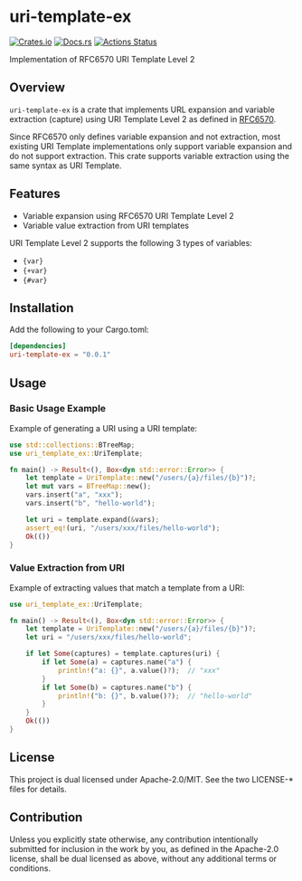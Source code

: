 # uri-template-ex

[![Crates.io](https://img.shields.io/crates/v/uri-template-ex.svg)](https://crates.io/crates/uri-template-ex)
[![Docs.rs](https://docs.rs/uri-template-ex/badge.svg)](https://docs.rs/uri-template-ex/)
[![Actions Status](https://github.com/frozenlib/uri-template-ex/workflows/CI/badge.svg)](https://github.com/frozenlib/uri-template-ex/actions)

Implementation of RFC6570 URI Template Level 2

## Overview

`uri-template-ex` is a crate that implements URL expansion and variable extraction (capture) using URI Template Level 2 as defined in [RFC6570].

Since RFC6570 only defines variable expansion and not extraction, most existing URI Template implementations only support variable expansion and do not support extraction. This crate supports variable extraction using the same syntax as URI Template.

## Features

- Variable expansion using RFC6570 URI Template Level 2
- Variable value extraction from URI templates

URI Template Level 2 supports the following 3 types of variables:

- `{var}`
- `{+var}`
- `{#var}`

## Installation

Add the following to your Cargo.toml:

```toml
[dependencies]
uri-template-ex = "0.0.1"
```

## Usage

### Basic Usage Example

Example of generating a URI using a URI template:

```rust
use std::collections::BTreeMap;
use uri_template_ex::UriTemplate;

fn main() -> Result<(), Box<dyn std::error::Error>> {
    let template = UriTemplate::new("/users/{a}/files/{b}")?;
    let mut vars = BTreeMap::new();
    vars.insert("a", "xxx");
    vars.insert("b", "hello-world");

    let uri = template.expand(&vars);
    assert_eq!(uri, "/users/xxx/files/hello-world");
    Ok(())
}
```

### Value Extraction from URI

Example of extracting values that match a template from a URI:

```rust
use uri_template_ex::UriTemplate;

fn main() -> Result<(), Box<dyn std::error::Error>> {
    let template = UriTemplate::new("/users/{a}/files/{b}")?;
    let uri = "/users/xxx/files/hello-world";

    if let Some(captures) = template.captures(uri) {
        if let Some(a) = captures.name("a") {
            println!("a: {}", a.value()?);  // "xxx"
        }
        if let Some(b) = captures.name("b") {
            println!("b: {}", b.value()?);  // "hello-world"
        }
    }
    Ok(())
}
```

## License

This project is dual licensed under Apache-2.0/MIT. See the two LICENSE-\* files for details.

## Contribution

Unless you explicitly state otherwise, any contribution intentionally submitted for inclusion in the work by you, as defined in the Apache-2.0 license, shall be dual licensed as above, without any additional terms or conditions.

[RFC6570]: https://datatracker.ietf.org/doc/html/rfc6570
